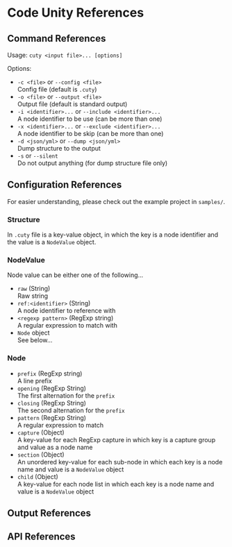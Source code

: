 # Code Unity References

## Command References

Usage: `cuty <input file>... [options]`

Options:
- `-c <file>` or `--config <file>`  
  Config file (default is `.cuty`)
- `-o <file>` or `--output <file>`  
  Output file (default is standard output)
- `-i <identifier>...` or `--include <identifier>...`  
  A node identifier to be use (can be more than one)
- `-x <identifier>...` or `--exclude <identifier>...`  
  A node identifier to be skip (can be more than one)
- `-d <json/yml>` or `--dump <json/yml>`  
  Dump structure to the output
- `-s` or `--silent`  
  Do not output anything (for dump structure file only)

## Configuration References

For easier understanding, please check out the example project in `samples/`.

### Structure

In `.cuty` file is a key-value object, in which the key is a node identifier and the value is a `NodeValue` object.

### NodeValue

Node value can be either one of the following...

- `raw` (String)  
  Raw string
- `ref:<identifier>` (String)  
  A node identifier to reference with
- `<regexp pattern>` (RegExp string)  
  A regular expression to match with
- `Node` object  
  See below...

### Node

- `prefix` (RegExp string)  
  A line prefix
- `opening` (RegExp String)  
  The first alternation for the `prefix`
- `closing` (RegExp String)  
  The second alternation for the `prefix`
- `pattern` (RegExp String)  
  A regular expression to match
- `capture` (Object)  
  A key-value for each RegExp capture in which key is a capture group and value as a node name
- `section` (Object)  
  An unordered key-value for each sub-node in which each key is a node name and value is a `NodeValue` object
- `child` (Object)  
  A key-value for each node list in which each key is a node name and value is a `NodeValue` object

## Output References

## API References
